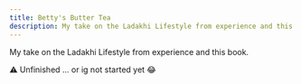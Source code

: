 ```yaml
---
title: Betty's Butter Tea
description: My take on the Ladakhi Lifestyle from experience and this book.
---
```


My take on the Ladakhi Lifestyle from experience and this book.

⚠️ Unfinished ... or ig not started yet 😂



